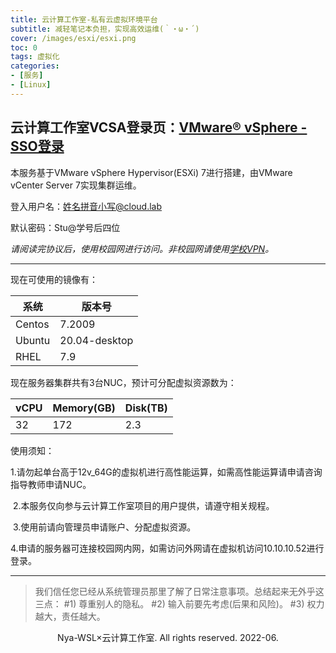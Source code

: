 ```yaml
---
title: 云计算工作室-私有云虚拟环境平台
subtitle: 减轻笔记本负担，实现高效运维(｀・ω・´)
cover: /images/esxi/esxi.png
toc: 0
tags: 虚拟化
categories: 
- [服务]
- [Linux]
---
```

## 云计算工作室VCSA登录页：[VMware® vSphere - SSO登录](https://10.16.86.111/ui/)

本服务基于VMware vSphere Hypervisor(ESXi) 7进行搭建，由VMware vCenter Server 7实现集群运维。

登入用户名：姓名拼音小写@cloud.lab

默认密码：Stu@学号后四位

*请阅读完协议后，使用校园网进行访问。非校园网请使用[学校VPN](https://sslvpn.ccit.js.cn/portal/#!/down_client/)。*

------

现在可使用的镜像有：

| 系统   | 版本号        |
| ------ | ------------- |
| Centos | 7.2009        |
| Ubuntu | 20.04-desktop |
| RHEL   | 7.9           |

现在服务器集群共有3台NUC，预计可分配虚拟资源数为：

| vCPU | Memory(GB) | Disk(TB) |
| ---- | ---------- | -------- |
| 32   | 172        | 2.3      |

使用须知：

​	1.请勿起单台高于12v_64G的虚拟机进行高性能运算，如需高性能运算请申请咨询指导教师申请NUC。

​	2.本服务仅向参与云计算工作室项目的用户提供，请遵守相关规程。

​	3.使用前请向管理员申请账户、分配虚拟资源。

​	4.申请的服务器可连接校园网内网，如需访问外网请在虚拟机访问10.10.10.52进行登录。



------



> 我们信任您已经从系统管理员那里了解了日常注意事项。总结起来无外乎这三点：
>  	#1) 尊重别人的隐私。
>  	#2) 输入前要先考虑(后果和风险)。
>  	#3) 权力越大，责任越大。



<center>Nya-WSL×云计算工作室. All rights reserved. 2022-06.</center>
